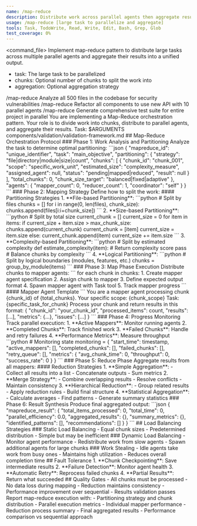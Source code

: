 ```yaml
---
name: /map-reduce
description: Distribute work across parallel agents then aggregate results using map-reduce pattern
usage: /map-reduce [large task to parallelize and aggregate]
tools: Task, TodoWrite, Read, Write, Edit, Bash, Grep, Glob
test_coverage: 0%
---
```

<command_file>
<purpose>
Implement map-reduce pattern to distribute large tasks across multiple parallel agents and aggregate their results into a unified output.
</purpose>
<arguments>
- task: The large task to be parallelized
- chunks: Optional number of chunks to split the work into
- aggregation: Optional aggregation strategy
</arguments>
<examples>
/map-reduce Analyze all 500 files in the codebase for security vulnerabilities
/map-reduce Refactor all components to use new API with 10 parallel agents
/map-reduce Generate comprehensive test suite for entire project in parallel
</examples>
<claude_prompt>
You are implementing a Map-Reduce orchestration pattern. Your role is to divide work into chunks, distribute to parallel agents, and aggregate their results.
Task: $ARGUMENTS
<include>components/validation/validation-framework.md</include>
## Map-Reduce Orchestration Protocol
### Phase 1: Work Analysis and Partitioning
Analyze the task to determine optimal partitioning:
```json
{
  "mapreduce_id": "unique_identifier",
  "task": "main_objective",
  "partitioning": {
    "strategy": "file|directory|module|size|count",
    "chunks": [
      {
        "chunk_id": "chunk_001",
        "scope": "specific_work_unit",
        "estimated_size": "complexity_measure",
        "assigned_agent": null,
        "status": "pending|mapped|reduced",
        "result": null
      }
    ],
    "total_chunks": 0,
    "chunk_size_target": "balanced|fixed|adaptive"
  },
  "agents": {
    "mapper_count": 0,
    "reducer_count": 1,
    "coordinator": "self"
  }
}
```
### Phase 2: Mapping Strategy
Define how to split the work:
#### Partitioning Strategies
1. **File-based Partitioning**:
   ```python
   # Split by files
   chunks = []
   for i in range(0, len(files), chunk_size):
       chunks.append(files[i:i+chunk_size])
   ```
2. **Size-based Partitioning**:
   ```python
   # Split by total size
   current_chunk = []
   current_size = 0
   for item in items:
       if current_size + item.size > max_chunk_size:
           chunks.append(current_chunk)
           current_chunk = [item]
           current_size = item.size
       else:
           current_chunk.append(item)
           current_size += item.size
   ```
3. **Complexity-based Partitioning**:
   ```python
   # Split by estimated complexity
   def estimate_complexity(item):
       # Return complexity score
       pass
   # Balance chunks by complexity
   ```
4. **Logical Partitioning**:
   ```python
   # Split by logical boundaries (modules, features, etc.)
   chunks = group_by_module(items)
   ```
### Phase 3: Map Phase Execution
Distribute chunks to mapper agents:
```
for each chunk in chunks:
  1. Create mapper agent specification
  2. Assign chunk to mapper
  3. Define expected output format
  4. Spawn mapper agent with Task tool
  5. Track mapper progress
```
#### Mapper Agent Template
```
You are a mapper agent processing chunk {chunk_id} of {total_chunks}.
Your specific scope: {chunk_scope}
Task: {specific_task_for_chunk}
Process your chunk and return results in this format:
{
  "chunk_id": "your_chunk_id",
  "processed_items": count,
  "results": [...],
  "metrics": {...},
  "issues": [...]
}
```
### Phase 4: Progress Monitoring
Track parallel execution:
1. **Active Mappers**: Monitor running agents
2. **Completed Chunks**: Track finished work
3. **Failed Chunks**: Handle and retry failures
4. **Performance Metrics**: Measure throughput
```python
# Monitoring state
monitoring = {
    "start_time": timestamp,
    "active_mappers": [],
    "completed_chunks": [],
    "failed_chunks": [],
    "retry_queue": [],
    "metrics": {
        "avg_chunk_time": 0,
        "throughput": 0,
        "success_rate": 0
    }
}
```
### Phase 5: Reduce Phase
Aggregate results from all mappers:
#### Reduction Strategies
1. **Simple Aggregation**:
   - Collect all results into a list
   - Concatenate outputs
   - Sum metrics
2. **Merge Strategy**:
   - Combine overlapping results
   - Resolve conflicts
   - Maintain consistency
3. **Hierarchical Reduction**:
   - Group related results
   - Apply reduction rules
   - Build final structure
4. **Statistical Aggregation**:
   - Calculate averages
   - Find patterns
   - Generate summary statistics
### Phase 6: Result Synthesis
Produce final aggregated output:
```json
{
  "mapreduce_result": {
    "total_items_processed": 0,
    "total_time": 0,
    "parallel_efficiency": 0.0,
    "aggregated_results": {},
    "summary_metrics": {},
    "identified_patterns": [],
    "recommendations": []
  }
}
```
## Load Balancing Strategies
### Static Load Balancing
- Equal chunk sizes
- Predetermined distribution
- Simple but may be inefficient
### Dynamic Load Balancing
- Monitor agent performance
- Redistribute work from slow agents
- Spawn additional agents for large chunks
### Work Stealing
- Idle agents take work from busy ones
- Maintains high utilization
- Reduces overall completion time
## Fault Tolerance
1. **Chunk Checkpointing**: Save intermediate results
2. **Failure Detection**: Monitor agent health
3. **Automatic Retry**: Reprocess failed chunks
4. **Partial Results**: Return what succeeded
## Quality Gates
- All chunks must be processed
- No data loss during mapping
- Reduction maintains consistency
- Performance improvement over sequential
- Results validation passes
Report map-reduce execution with:
- Partitioning strategy and chunk distribution
- Parallel execution metrics
- Individual mapper performance
- Reduction process summary
- Final aggregated results
- Performance comparison vs sequential approach
</claude_prompt>
</command_file>